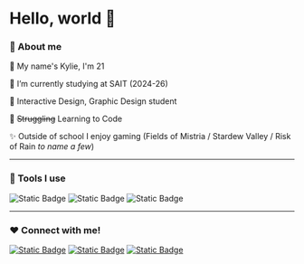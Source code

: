 # Hello, world 👋 

### 🌼 About me 

🍄 My name's Kylie, I'm 21 

🌱 I’m currently studying at SAIT (2024-26) 

📔 Interactive Design, Graphic Design student  

👾 ~~Struggling~~ Learning to Code 

✨ Outside of school I enjoy gaming (Fields of Mistria / Stardew Valley / Risk of Rain *to name a few*) 

---

### 🧸 Tools I use 

![Static Badge](https://img.shields.io/badge/Adobe%20Illustrator-orange?logo=adobe%20illustrator&logoColor=black) 
![Static Badge](https://img.shields.io/badge/Adobe%20Photoshop-blue?logo=adobe%20photoshop&logoColor=black) 
![Static Badge](https://img.shields.io/badge/Figma-red?logo=figma&logoColor=white) 

---
### ♥️ Connect with me! 

[![Static Badge](https://img.shields.io/badge/Linkedin-blue?logo=Linkedin&logoColor=white)](http://www.linkedin.com/in/kylie-farrell-809bb230b)
    [![Static Badge](https://img.shields.io/badge/Steam-white?logo=Steam&logoColor=blue)](https://steamcommunity.com/id/kylieaimee/)
[![Static Badge](https://img.shields.io/badge/Spotify-black?logo=Spotify&logoColor=Green)](https://open.spotify.com/user/kiwi_art_2003?si=b9ab59c8998f4ee1)

